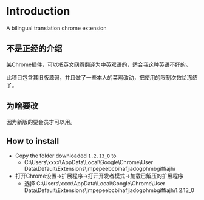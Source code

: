 # Introduction
A bilingual translation chrome extension 

## 不是正经的介绍
某Chrome插件，可以把英文网页翻译为中英双语的，适合我这种英语不好的。

此项目包含其旧版源码，并且做了一些本人的菜鸡改动，把使用的限制次数给冻结了。

## 为啥要改
因为新版的要会员才可以用。

## How to install
- Copy the folder downloaded `1.2.13_0` to 
  - C:\Users\xxxx\AppData\Local\Google\Chrome\User Data\Default\Extensions\jmpepeebcbihafjjadogphmbgiffiajh\
- 打开Chrome设置->扩展程序->打开开发者模式->加载已解压的扩展程序
  - 选择 C:\Users\xxxx\AppData\Local\Google\Chrome\User Data\Default\Extensions\jmpepeebcbihafjjadogphmbgiffiajh\1.2.13_0

